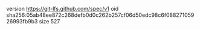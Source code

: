 version https://git-lfs.github.com/spec/v1
oid sha256:05ab48ee872c268defb0d0c262b257cf06d50edc98c6f08827105926993fb9b3
size 527
